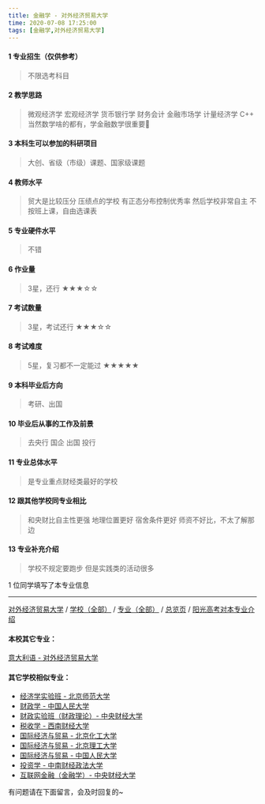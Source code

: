 ```yaml
---
title: 金融学 - 对外经济贸易大学
time: 2020-07-08 17:25:00
tags: [金融学,对外经济贸易大学]
---
```

#### 1 专业招生（仅供参考）  
> 不限选考科目 


#### 2 教学思路
> 微观经济学 宏观经济学 货币银行学 财务会计 金融市场学 计量经济学 C++ 当然数学啥的都有，学金融数学很重要🌚


#### 3 本科生可以参加的科研项目
>  大创、省级（市级）课题、国家级课题


#### 4 教师水平
> 贸大是比较压分 压绩点的学校 有正态分布控制优秀率 然后学校非常自主 不按班上课，自由选课表


#### 5 专业硬件水平
> 不错


#### 6 作业量
> 3星，还行
★★★☆☆


#### 7 考试数量
> 3星，考试还行
★★★☆☆


#### 8 考试难度
> 5星，复习都不一定能过
★★★★★


#### 9 本科毕业后方向
> 考研、出国


#### 10 毕业后从事的工作及前景
> 去央行 国企 出国 投行


#### 11 专业总体水平
> 是专业重点财经类最好的学校


#### 12 跟其他学校同专业相比
> 和央财比自主性更强 地理位置更好 宿舍条件更好 师资不好比，不太了解那边


#### 13 专业补充介绍
> 学校不规定要跑步 但是实践类的活动很多

1 位同学填写了本专业信息
***
[对外经济贸易大学](https://univgo.github.io/2020/07/08/对外经济贸易大学) / [学校（全部）](https://univgo.github.io/2020/07/09/学校汇总页) / [专业（全部）](https://univgo.github.io/2020/07/09/专业汇总页) / [总览页](https://univgo.github.io/2020/07/09/总览) / [阳光高考对本专业介绍](http://gaokao.chsi.com.cn/sch/zyk/view.do?schId=73394634&specId=73381091)
#### 本校其它专业：
[意大利语 - 对外经济贸易大学](https://univgo.github.io/2020/07/08/意大利语%20-%20对外经济贸易大学)

#### 其它学校相似专业：
- [经济学实验班 - 北京师范大学](https://univgo.github.io/2020/07/08/经济学实验班%20-%20北京师范大学)
- [财政学 - 中国人民大学](https://univgo.github.io/2020/07/08/财政学%20-%20中国人民大学)
- [财政实验班（财政理论）- 中央财经大学](https://univgo.github.io/2020/07/08/财政实验班（财政理论）-%20%20中央财经大学)
- [税收学 - 西南财经大学](https://univgo.github.io/2020/07/08/税收学%20-%20西南财经大学)
- [国际经济与贸易 - 北京化工大学](https://univgo.github.io/2020/07/08/国际经济与贸易%20-%20北京化工大学)
- [国际经济与贸易 - 北京理工大学](https://univgo.github.io/2020/07/08/国际经济与贸易%20-%20北京理工大学)
- [国际经济与贸易 - 中国人民大学](https://univgo.github.io/2020/07/08/国际经济与贸易%20-%20中国人民大学)
- [投资学 - 中南财经政法大学](https://univgo.github.io/2020/07/08/投资学%20-%20中南财经政法大学)
- [互联网金融（金融学）- 中央财经大学](https://univgo.github.io/2020/07/08/互联网金融（金融学）-%20%20中央财经大学)


有问题请在下面留言，会及时回复的~
